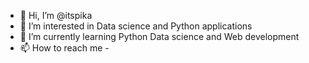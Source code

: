 - 👋 Hi, I’m @itspika
- 👀 I’m interested in Data science and Python applications
- 🌱 I’m currently learning Python Data science and Web development
- 📫 How to reach me - 

<!---
itspika/itspika is a ✨ special ✨ repository because its `README.md` (this file) appears on your GitHub profile.
You can click the Preview link to take a look at your changes.
--->
